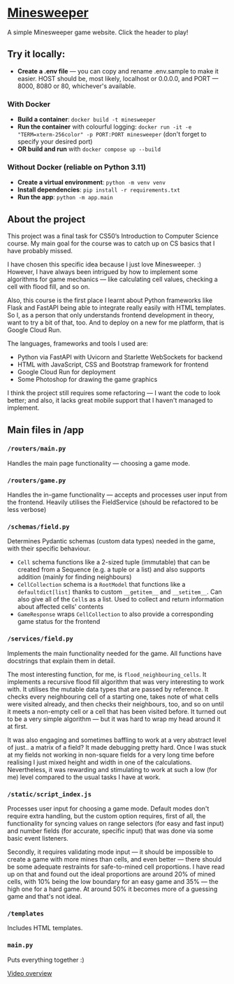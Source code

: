 # [Minesweeper](https://minesweeper-273296218879.europe-central2.run.app/)
A simple Minesweeper game website. Click the header to play!


## Try it locally:
- **Create a .env file** — you can copy and rename .env.sample to make it easier. HOST should be, most likely, localhost or 0.0.0.0, and PORT — 8000, 8080 or 80, whichever's available.

### With Docker
- **Build a container**: `docker build -t minesweeper`
- **Run the container** with colourful logging: `docker run -it -e "TERM=xterm-256color" -p PORT:PORT minesweeper` (don't forget to specify your desired port)
- **OR build and run** with `docker compose up --build`

### Without Docker (reliable on Python 3.11)
- **Create a virtual environment**: `python -m venv venv`
- **Install dependencies**: `pip install -r requirements.txt`
- **Run the app**: `python -m app.main`


## About the project
This project was a final task for CS50’s Introduction to Computer Science course. My main goal for the course was to catch up on CS basics that I have probably missed.

I have chosen this specific idea because I just love Minesweeper. :) However, I have always been intrigued by how to implement some algorithms for game mechanics — like calculating cell values, checking a cell with flood fill, and so on.

Also, this course is the first place I learnt about Python frameworks like Flask and FastAPI being able to integrate really easily with HTML templates. So I, as a person that only understands frontend development in theory, want to try a bit of that, too. And to deploy on a new for me platform, that is Google Cloud Run.

The languages, frameworks and tools I used are:
- Python via FastAPI with Uvicorn and Starlette WebSockets for backend
- HTML with JavaScript, CSS and Bootstrap framework for frontend
- Google Cloud Run for deployment
- Some Photoshop for drawing the game graphics

I think the project still requires some refactoring — I want the code to look better; and also, it lacks great mobile support that I haven't managed to implement.


## Main files in /app
### `/routers/main.py`
Handles the main page functionality — choosing a game mode.

### `/routers/game.py`
Handles the in-game functionality — accepts and processes user input from the frontend. Heavily utilises the FieldService (should be refactored to be less verbose)

### `/schemas/field.py`
Determines Pydantic schemas (custom data types) needed in the game, with their specific behaviour.
- `Cell` schema functions like a 2-sized tuple (immutable) that can be created from a Sequence (e.g. a tuple or a list) and also supports addition (mainly for finding neighbours)
- `CellCollection` schema is a `RootModel` that functions like a `defaultdict[list]` thanks to custom  `__getitem__` and `__setitem__`. Can also give all of the `Cell`s as a list. Used to collect and return information about affected cells' contents
- `GameResponse` wraps `CellCollection` to also provide a corresponding game status for the frontend

### `/services/field.py`
Implements the main functionality needed for the game. All functions have docstrings that explain them in detail.

The most interesting function, for me, is `flood_neighbouring_cells`. It implements a recursive flood fill algorithm that was very interesting to work with. It utilises the mutable data types that are passed by reference. It checks every neighbouring cell of a starting one, takes note of what cells were visited already, and then checks their neighbours, too, and so on until it meets a non-empty cell or a cell that has been visited before. It turned out to be a very simple algorithm — but it was hard to wrap my head around it at first.

It was also engaging and sometimes baffling to work at a very abstract level of just.. a matrix of a field? It made debugging pretty hard. Once I was stuck at my fields not working in non-square fields for a very long time before realising I just mixed height and width in one of the calculations. Nevertheless, it was rewarding and stimulating to work at such a low (for me) level compared to the usual tasks I have at work.

### `/static/script_index.js`
Processes user input for choosing a game mode. Default modes don't require extra handling, but the custom option requires, first of all, the functionality for syncing values on range selectors (for easy and fast input) and number fields (for accurate, specific input) that was done via some basic event listeners.

Secondly, it requires validating mode input — it should be impossible to create a game with more mines than cells, and even better — there should be some adequate restraints for safe-to-mined cell proportions. I have read up on that and found out the ideal proportions are around 20% of mined cells, with 10% being the low boundary for an easy game and 35% — the high one for a hard game. At around 50% it becomes more of a guessing game and that's not ideal.

### `/templates`
Includes HTML templates.

### `main.py`
Puts everything together :)

[Video overview](https://youtu.be/YRXLj5Yc27M)
